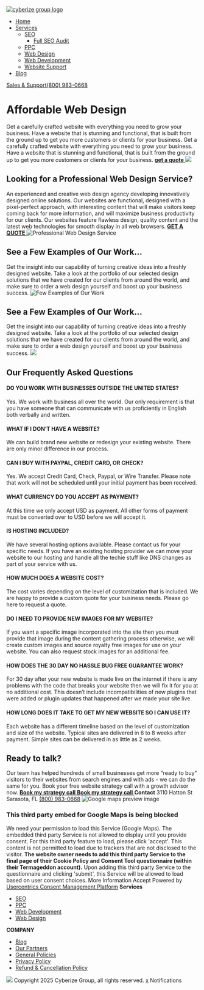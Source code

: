 [![cyberize group logo](https://cyberizegroup.com/wp-content/uploads/2020/12/Group-1027.png)](https://cyberizegroup.com/)
[](javascript:void\(0\))
  * [Home](https://cyberizegroup.com/)
  * [Services](https://cyberizegroup.com/website-design/)
    * [SEO](https://cyberizegroup.com/seo-services/)
      * [Full SEO Audit](https://cyberizegroup.com/full-seo-audit/)
    * [PPC](https://cyberizegroup.com/ppc/)
    * [Web Design](https://cyberizegroup.com/website-design/)
    * [Web Development](https://cyberizegroup.com/web-development/)
    * [Website Support](https://cyberizegroup.com/wordpress-support-options/)
  * [Blog](https://cyberizegroup.com/blog/)


[ Sales & Support(800) 983-0668 ](tel:+18009830668)
# Affordable Web Design
Get a carefully crafted website with everything you need to grow your business. Have a website that is stunning and functional, that is built from the ground up to get you more customers or clients for your business.
Get a carefully crafted website with everything you need to grow your business. Have a website that is stunning and functional, that is built from the ground up to get you more customers or clients for your business.
[ **get a quote** ](https://cyberizegroup.com/website-design/)
![](https://cyberizegroup.com/wp-content/uploads/2021/01/Web-Design.png)
## **Looking for a Professional Web Design Service?**
An experienced and creative web design agency developing innovatively designed online solutions. Our websites are functional, designed with a pixel-perfect approach, with interesting content that will make visitors keep coming back for more information, and will maximize business productivity for our clients. Our websites feature flawless design, quality content and the latest web technologies for smooth display in all web browsers.
[ **GET A QUOTE** ](https://cyberizegroup.com/website-design/)
![Professional Web Design Service](https://cyberizegroup.com/wp-content/uploads/2021/01/Слой-2.png)
## **See a Few Examples of Our Work…**
Get the insight into our capability of turning creative ideas into a freshly designed website. Take a look at the portfolio of our selected design solutions that we have created for our clients from around the world, and make sure to order a web design yourself and boost up your business success.
![Few Examples of Our Work](https://cyberizegroup.com/wp-content/uploads/2021/01/Screenshot-2021-01-06-at-3.44.14-AM.png)
## **See a Few Examples of Our Work…**
Get the insight into our capability of turning creative ideas into a freshly designed website. Take a look at the portfolio of our selected design solutions that we have created for our clients from around the world, and make sure to order a web design yourself and boost up your business success.
![](https://cyberizegroup.com/wp-content/uploads/2021/01/Screenshot-2021-01-06-at-3.44.14-AM.png)
## **Our Frequently Asked Questions**
#### DO YOU WORK WITH BUSINESSES OUTSIDE THE UNITED STATES?
Yes. We work with business all over the world. Our only requirement is that you have someone that can communicate with us proficiently in English both verbally and written.
#### WHAT IF I DON’T HAVE A WEBSITE?
We can build brand new website or redesign your existing website. There are only minor difference in our process.
#### CAN I BUY WITH PAYPAL, CREDIT CARD, OR CHECK?
Yes. We accept Credit Card, Check, Paypal, or Wire Transfer. Please note that work will not be scheduled until your initial payment has been received.
#### WHAT CURRENCY DO YOU ACCEPT AS PAYMENT?
At this time we only accept USD as payment. All other forms of payment must be converted over to USD before we will accept it.
#### IS HOSTING INCLUDED?
We have several hosting options available. Please contact us for your specific needs. If you have an existing hosting provider we can move your website to our hosting and handle all the techie stuff like DNS changes as part of your service with us.
#### HOW MUCH DOES A WEBSITE COST?
The cost varies depending on the level of customization that is included. We are happy to provide a custom quote for your business needs. Please go here to request a quote.
#### DO I NEED TO PROVIDE NEW IMAGES FOR MY WEBSITE?
If you want a specific image incorporated into the site then you must provide that image during the content gathering process otherwise, we will create custom images and source royalty free images for use on your website. You can also request stock images for an additional fee.
#### HOW DOES THE 30 DAY NO HASSLE BUG FREE GUARANTEE WORK?
For 30 day after your new website is made live on the internet if there is any problems with the code that breaks your website then we will fix it for you at no additional cost. This doesn’t include incompatibilities of new plugins that were added or plugin updates that happened after we made your site live.
#### HOW LONG DOES IT TAKE TO GET MY NEW WEBSITE SO I CAN USE IT?
Each website has a different timeline based on the level of customization and size of the website. Typical sites are delivered in 6 to 8 weeks after payment. Simple sites can be delivered in as little as 2 weeks.
## Ready to talk?
Our team has helped hundreds of small businesses get more “ready to buy” visitors to their websites from search engines and with ads - we can do the same for you. Book your free website strategy call with a growth advisor now.
[ **Book my strategy call** ](https://cyberizegroup.com/growth-call/)
[ **Book my strategy call** ](https://cyberizegroup.com/website-design/)
**Contact**
3110 Hatton St Sarasota, FL
[(800) 983-0668](tel:+18009830668)
![Google maps preview image](https://privacy-proxy-server.usercentrics.eu/googleMaps?center=NaN,NaN&size=1000x500&zoom=12)
### This third party embed for Google Maps is being blocked
We need your permission to load this Service (Google Maps). The embedded third party Service is not allowed to display until you provide consent. For this third party feature to load, please click 'accept'.
This content is not permitted to load due to trackers that are not disclosed to the visitor. **The website owner needs to add this third party Service to the final page of their Cookie Policy and Consent Tool questionnaire (within their Termageddon account).** Upon adding this third party Service to the questionnaire and clicking 'submit', this Service will be allowed to load based on user consent choices.
More Information  Accept 
Powered by [Usercentrics Consent Management Platform](https://usercentrics.com/)
**Services**
[](javascript:void\(0\))
  * [SEO](https://cyberizegroup.com/seo-services/)
  * [PPC](https://cyberizegroup.com/ppc/)
  * [Web Development](https://cyberizegroup.com/web-development/)
  * [Web Design](https://cyberizegroup.com/website-design/)


**COMPANY**
[](javascript:void\(0\))
  * [Blog](https://cyberizegroup.com/blog/)
  * [Our Partners](https://cyberizegroup.com/our-partners/)
  * [General Policies](https://cyberizegroup.com/general-policies/)
  * [Privacy Policy](https://cyberizegroup.com/privacy-policy/)
  * [Refund & Cancellation Policy](https://cyberizegroup.com/refund-cancellation-policy/)


![](https://cyberizegroup.com/wp-content/uploads/2020/12/Group-1027.png)
[ ](https://www.facebook.com/cyberizegroup/)
[ ](https://twitter.com/CyberizeGroup)
[ ](https://www.instagram.com/cyberizegroup/)
[ ](https://www.linkedin.com/company/cyberize-group/)
[ ](https://www.youtube.com/@cyberizegroup)
Copyright 2025 Cyberize Group, all rights reserved.
[x](javascript:void\(0\) "Close")
Notifications